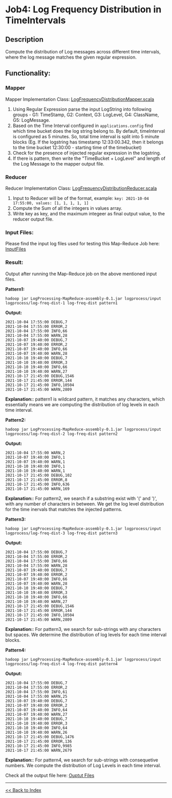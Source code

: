 # Job4: Log Frequency Distribution in TimeIntervals

## Description
Compute the distribution of Log messages across different time intervals, where the log message matches the given regular expression.

## Functionality:
### Mapper
Mapper Implementation Class: [LogFrequencyDistributionMapper.scala](../src/main/scala/Mapper/LogFrequencyDistributionMapper.scala)

1. Using Regular Expression parse the input LogString into following groups - G1: TimeStamp, G2: Context, G3: LogLevel, G4: ClassName, G5: LogMessage.
2. Based on the Time Interval configured in `applications.config` find which time bucket does the log string belong to.
    By default, timeInterval is configured as 5 minutes. So, total time interval is split into 5 minute blocks (Eg. If the logstring has timestamp 12:33:00.342, then it belongs to the time bucket 12:30:00 - starting time of the timebucket)
3. Check for the presence of injected regular expression in the logstring.
4. If there is pattern, then write the "TimeBucket + LogLevel" and length of the Log Message to the mapper output file.

### Reducer
Reducer Implementation Class: [LogFrequencyDistributionReducer.scala](../src/main/scala/Reducer/LogFrequencyDistributionReducer.scala)

1. Input to Reducer will be of the format, example: `key: 2021-10-04 17:55:00, values: [1, 1, 1, 1, 1]` 
2. Compute the Sum of all the integers in values array.
3. Write key as key, and the maximum integeer as final output value, to the reducer output file.

### Input Files:

Please find the input log files used for testing this Map-Reduce Job here: [InputFiles](./input)

### Result:
Output after running the Map-Reduce job on the above mentioned input files.

**Pattern1:**

```
hadoop jar LogProcessing-MapReduce-assembly-0.1.jar logprocess/input logprocess/log-freq-dist-1 log-freq-dist pattern1
```

**Output:**
```text
2021-10-04 17:55:00 DEBUG,7
2021-10-04 17:55:00 ERROR,2
2021-10-04 17:55:00 INFO,66
2021-10-04 17:55:00 WARN,28
2021-10-07 19:40:00 DEBUG,7
2021-10-07 19:40:00 ERROR,2
2021-10-07 19:40:00 INFO,66
2021-10-07 19:40:00 WARN,28
2021-10-10 19:40:00 DEBUG,7
2021-10-10 19:40:00 ERROR,3
2021-10-10 19:40:00 INFO,66
2021-10-10 19:40:00 WARN,27
2021-10-17 21:45:00 DEBUG,1546
2021-10-17 21:45:00 ERROR,144
2021-10-17 21:45:00 INFO,10504
2021-10-17 21:45:00 WARN,2809

```

**Explanation:**: 
pattern1 is wildcard pattern, it matches any characters, which essentially means we are computing the distribution of log levels in each time interval.

**Pattern2:**
```
hadoop jar LogProcessing-MapReduce-assembly-0.1.jar logprocess/input logprocess/log-freq-dist-2 log-freq-dist pattern2
```
**Output:**
```
2021-10-04 17:55:00 WARN,2
2021-10-07 19:40:00 INFO,1
2021-10-07 19:40:00 WARN,1
2021-10-10 19:40:00 INFO,1
2021-10-10 19:40:00 WARN,1
2021-10-17 21:45:00 DEBUG,102
2021-10-17 21:45:00 ERROR,8
2021-10-17 21:45:00 INFO,636
2021-10-17 21:45:00 WARN,169
```

**Explanation:**: 
For pattern2, we search if a substring exist with '(' and ')', with any number of characters in between. We get the log level distribution for the time inervals that matches the injected patterns.

**Pattern3:**
```
hadoop jar LogProcessing-MapReduce-assembly-0.1.jar logprocess/input logprocess/log-freq-dist-3 log-freq-dist pattern3
```
**Output:**
```
2021-10-04 17:55:00 DEBUG,7
2021-10-04 17:55:00 ERROR,2
2021-10-04 17:55:00 INFO,66
2021-10-04 17:55:00 WARN,28
2021-10-07 19:40:00 DEBUG,7
2021-10-07 19:40:00 ERROR,2
2021-10-07 19:40:00 INFO,66
2021-10-07 19:40:00 WARN,28
2021-10-10 19:40:00 DEBUG,7
2021-10-10 19:40:00 ERROR,3
2021-10-10 19:40:00 INFO,66
2021-10-10 19:40:00 WARN,27
2021-10-17 21:45:00 DEBUG,1546
2021-10-17 21:45:00 ERROR,144
2021-10-17 21:45:00 INFO,10504
2021-10-17 21:45:00 WARN,2809
```

**Explanation:**: 
For pattern3, we search for sub-strings with any characters but spaces. We determine the distribution of log levels for each time interval blocks.


**Pattern4:**
```
hadoop jar LogProcessing-MapReduce-assembly-0.1.jar logprocess/input logprocess/log-freq-dist-4 log-freq-dist pattern4
```

**Output:**
```
2021-10-04 17:55:00 DEBUG,7
2021-10-04 17:55:00 ERROR,2
2021-10-04 17:55:00 INFO,61
2021-10-04 17:55:00 WARN,25
2021-10-07 19:40:00 DEBUG,7
2021-10-07 19:40:00 ERROR,2
2021-10-07 19:40:00 INFO,64
2021-10-07 19:40:00 WARN,27
2021-10-10 19:40:00 DEBUG,7
2021-10-10 19:40:00 ERROR,3
2021-10-10 19:40:00 INFO,64
2021-10-10 19:40:00 WARN,26
2021-10-17 21:45:00 DEBUG,1476
2021-10-17 21:45:00 ERROR,136
2021-10-17 21:45:00 INFO,9985
2021-10-17 21:45:00 WARN,2679
```

**Explanation:**: 
For pattern4, we search for sub-strings with consequetive numbers. We compute the distribution of Log Levels in each time interval. 



Check all the output file here: [Ouptut Files](./results)

<hr/>

[<< Back to Index](README.md)

